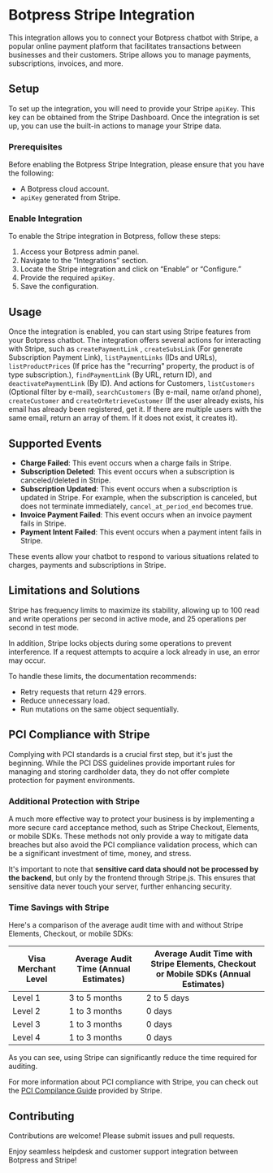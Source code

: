 # Botpress Stripe Integration

This integration allows you to connect your Botpress chatbot with Stripe, a popular online payment platform that facilitates transactions between businesses and their customers. Stripe allows you to manage payments, subscriptions, invoices, and more.

## Setup

To set up the integration, you will need to provide your Stripe `apiKey`. This key can be obtained from the Stripe Dashboard. Once the integration is set up, you can use the built-in actions to manage your Stripe data.

### Prerequisites

Before enabling the Botpress Stripe Integration, please ensure that you have the following:

- A Botpress cloud account.
- `apiKey` generated from Stripe.

### Enable Integration

To enable the Stripe integration in Botpress, follow these steps:

1. Access your Botpress admin panel.
2. Navigate to the “Integrations” section.
3. Locate the Stripe integration and click on “Enable” or “Configure.”
4. Provide the required `apiKey`.
5. Save the configuration.

## Usage

Once the integration is enabled, you can start using Stripe features from your Botpress chatbot. The integration offers several actions for interacting with Stripe, such as `createPaymentLink` , `createSubsLink` (For generate Subscription Payment Link), `listPaymentLinks` (IDs and URLs), `listProductPrices` (If price has the "recurring" property, the product is of type subscription.), `findPaymentLink` (By URL, return ID), and `deactivatePaymentLink` (By ID). And actions for Customers, `listCustomers` (Optional filter by e-mail), `searchCustomers` (By e-mail, name or/and phone), `createCustomer` and `createOrRetrieveCustomer` (If the user already exists, his email has already been registered, get it. If there are multiple users with the same email, return an array of them. If it does not exist, it creates it).

## Supported Events

- **Charge Failed**: This event occurs when a charge fails in Stripe.
- **Subscription Deleted**: This event occurs when a subscription is canceled/deleted in Stripe.
- **Subscription Updated**: This event occurs when a subscription is updated in Stripe. For example, when the subscription is canceled, but does not terminate immediately, `cancel_at_period_end` becomes true.
- **Invoice Payment Failed**: This event occurs when an invoice payment fails in Stripe.
- **Payment Intent Failed**: This event occurs when a payment intent fails in Stripe.

These events allow your chatbot to respond to various situations related to charges, payments and subscriptions in Stripe.

## Limitations and Solutions

Stripe has frequency limits to maximize its stability, allowing up to 100 read and write operations per second in active mode, and 25 operations per second in test mode.

In addition, Stripe locks objects during some operations to prevent interference. If a request attempts to acquire a lock already in use, an error may occur.

To handle these limits, the documentation recommends:

- Retry requests that return 429 errors.
- Reduce unnecessary load.
- Run mutations on the same object sequentially.

## PCI Compliance with Stripe

Complying with PCI standards is a crucial first step, but it's just the beginning. While the PCI DSS guidelines provide important rules for managing and storing cardholder data, they do not offer complete protection for payment environments.

### Additional Protection with Stripe

A much more effective way to protect your business is by implementing a more secure card acceptance method, such as Stripe Checkout, Elements, or mobile SDKs. These methods not only provide a way to mitigate data breaches but also avoid the PCI compliance validation process, which can be a significant investment of time, money, and stress.

It's important to note that **sensitive card data should not be processed by the backend**, but only by the frontend through Stripe.js. This ensures that sensitive data never touch your server, further enhancing security.

### Time Savings with Stripe

Here's a comparison of the average audit time with and without Stripe Elements, Checkout, or mobile SDKs:

| Visa Merchant Level | Average Audit Time (Annual Estimates) | Average Audit Time with Stripe Elements, Checkout or Mobile SDKs (Annual Estimates) |
| ------------------- | ------------------------------------- | ----------------------------------------------------------------------------------- |
| Level 1             | 3 to 5 months                         | 2 to 5 days                                                                         |
| Level 2             | 1 to 3 months                         | 0 days                                                                              |
| Level 3             | 1 to 3 months                         | 0 days                                                                              |
| Level 4             | 1 to 3 months                         | 0 days                                                                              |

As you can see, using Stripe can significantly reduce the time required for auditing.

For more information about PCI compliance with Stripe, you can check out the [PCI Compilance Guide](https://stripe.com/es/guides/pci-compliance) provided by Stripe.

## Contributing

Contributions are welcome! Please submit issues and pull requests.

Enjoy seamless helpdesk and customer support integration between Botpress and Stripe!
